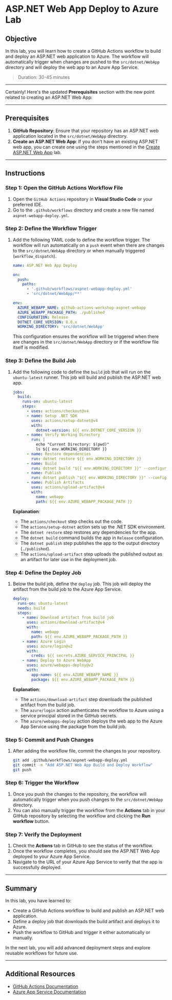 # ASP.NET Web App Deploy to Azure Lab

## Objective

In this lab, you will learn how to create a GitHub Actions workflow to build and deploy an ASP.NET web application to Azure. The workflow will automatically trigger when changes are pushed to the `src/dotnet/WebApp` directory and will deploy the web app to an Azure App Service.

> Duration: 30-45 minutes

---

Certainly! Here's the updated **Prerequisites** section with the new point related to creating an ASP.NET Web App:

---

## Prerequisites

1. **GitHub Repository**: Ensure that your repository has an ASP.NET web application located in the `src/dotnet/WebApp` directory.
2. **Create an ASP.NET Web App**: If you don't have an existing ASP.NET web app, you can create one using the steps mentioned in the [Create ASP.NET Web App](../create-aspnet-webapp.md) lab.

---

## Instructions

### Step 1: Open the GitHub Actions Workflow File

1. Open the `GitHub Actions` repository in **Visual Studio Code** or your preferred IDE.
2. Go to the `.github/workflows` directory and create a new file named `aspnet-webapp-deploy.yml`.

### Step 2: Define the Workflow Trigger

1. Add the following YAML code to define the workflow trigger. The workflow will run automatically on a `push` event when there are changes to the `src/dotnet/WebApp` directory or when manually triggered (`workflow_dispatch`).

   ```yaml
   name: ASP.NET Web App Deploy

   on:
     push:
       paths:
         - '.github/workflows/aspnet-webapp-deploy.yml'
         - 'src/dotnet/WebApp/**'

   env:
     AZURE_WEBAPP_NAME: github-actions-workshop-aspnet-webapp
     AZURE_WEBAPP_PACKAGE_PATH: ./published
     CONFIGURATION: Release
     DOTNET_CORE_VERSION: 8.0.x
     WORKING_DIRECTORY: 'src/dotnet/WebApp'
   ```

   This configuration ensures the workflow will be triggered when there are changes in the `src/dotnet/WebApp` directory or if the workflow file itself is modified.

### Step 3: Define the Build Job

1. Add the following code to define the `build` job that will run on the `ubuntu-latest` runner. This job will build and publish the ASP.NET web app.

   ```yaml
   jobs:
     build:
       runs-on: ubuntu-latest
       steps:
         - uses: actions/checkout@v4
         - name: Setup .NET SDK
           uses: actions/setup-dotnet@v4
           with:
             dotnet-version: ${{ env.DOTNET_CORE_VERSION }}
         - name: Verify Working Directory
           run: |
             echo "Current Directory: $(pwd)"
             ls ${{ env.WORKING_DIRECTORY }}
         - name: Restore dependencies
           run: dotnet restore ${{ env.WORKING_DIRECTORY }}
         - name: Build
           run: dotnet build "${{ env.WORKING_DIRECTORY }}" --configuration ${{ env.CONFIGURATION }} --no-restore
         - name: Publish
           run: dotnet publish "${{ env.WORKING_DIRECTORY }}" --configuration ${{ env.CONFIGURATION }} --output "${{ env.AZURE_WEBAPP_PACKAGE_PATH }}"
         - name: Publish Artifacts
           uses: actions/upload-artifact@v4
           with:
             name: webapp
             path: ${{ env.AZURE_WEBAPP_PACKAGE_PATH }}
   ```

   **Explanation**:

   - The `actions/checkout` step checks out the code.
   - The `actions/setup-dotnet` action sets up the .NET SDK environment.
   - The `dotnet restore` step restores any dependencies for the app.
   - The `dotnet build` command builds the app in `Release` configuration.
   - The `dotnet publish` step publishes the app to the output directory (`./published`).
   - The `actions/upload-artifact` step uploads the published output as an artifact for later use in the deployment job.

### Step 4: Define the Deploy Job

1. Below the build job, define the `deploy` job. This job will deploy the artifact from the build job to the Azure App Service.

   ```yaml
   deploy:
     runs-on: ubuntu-latest
     needs: build
     steps:
       - name: Download artifact from build job
         uses: actions/download-artifact@v4
         with:
           name: webapp
           path: ${{ env.AZURE_WEBAPP_PACKAGE_PATH }}
       - name: Azure Login
         uses: azure/login@v2
         with:
           creds: ${{ secrets.AZURE_SERVICE_PRINCIPAL }}
       - name: Deploy to Azure WebApp
         uses: azure/webapps-deploy@v2
         with:
           app-name: ${{ env.AZURE_WEBAPP_NAME }}
           package: ${{ env.AZURE_WEBAPP_PACKAGE_PATH }}
   ```

   **Explanation**:

   - The `actions/download-artifact` step downloads the published artifact from the build job.
   - The `azure/login` action authenticates the workflow to Azure using a service principal stored in the GitHub secrets.
   - The `azure/webapps-deploy` action deploys the web app to the Azure App Service using the package from the build job.

### Step 5: Commit and Push Changes

1. After adding the workflow file, commit the changes to your repository.

   ```bash
   git add .github/workflows/aspnet-webapp-deploy.yml
   git commit -m "Add ASP.NET Web App Build and Deploy Workflow"
   git push
   ```

### Step 6: Trigger the Workflow

1. Once you push the changes to the repository, the workflow will automatically trigger when you push changes to the `src/dotnet/WebApp` directory.
2. You can also manually trigger the workflow from the **Actions** tab in your GitHub repository by selecting the workflow and clicking the **Run workflow** button.

### Step 7: Verify the Deployment

1. Check the **Actions** tab in GitHub to see the status of the workflow.
2. Once the workflow completes, you should see the ASP.NET Web App deployed to your Azure App Service.
3. Navigate to the URL of your Azure App Service to verify that the app is successfully deployed.

---

## Summary

In this lab, you have learned to:

- Create a GitHub Actions workflow to build and publish an ASP.NET web application.
- Define a deploy job that downloads the build artifact and deploys it to Azure.
- Push the workflow to GitHub and trigger it either automatically or manually.

In the next lab, you will add advanced deployment steps and explore reusable workflows for future use.

---

## Additional Resources

- [GitHub Actions Documentation](https://docs.github.com/en/actions)
- [Azure App Service Documentation](https://learn.microsoft.com/en-us/azure/app-service/)
